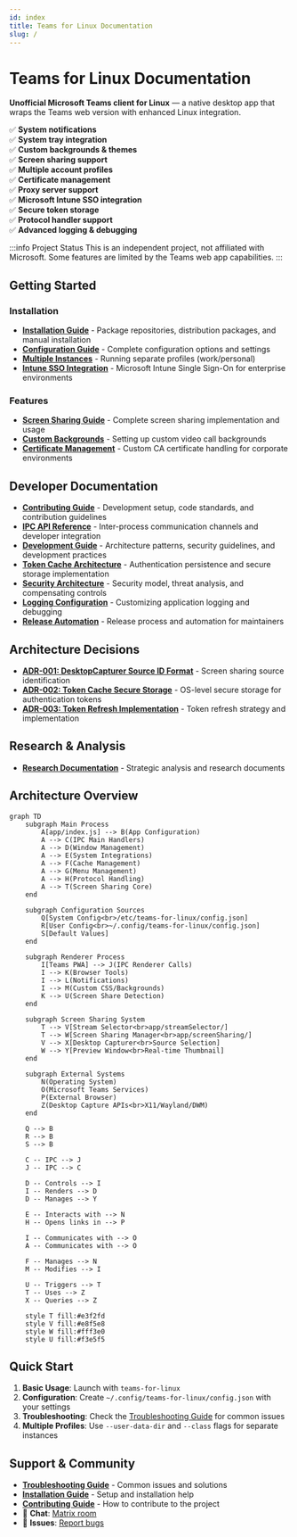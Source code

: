 ```yaml
---
id: index
title: Teams for Linux Documentation
slug: /
---
```


# Teams for Linux Documentation

**Unofficial Microsoft Teams client for Linux** — a native desktop app that wraps the Teams web version with enhanced Linux integration.

✅ **System notifications**  
✅ **System tray integration**  
✅ **Custom backgrounds & themes**  
✅ **Screen sharing support**  
✅ **Multiple account profiles**  
✅ **Certificate management**  
✅ **Proxy server support**  
✅ **Microsoft Intune SSO integration**  
✅ **Secure token storage**  
✅ **Protocol handler support**  
✅ **Advanced logging & debugging**

:::info Project Status
This is an independent project, not affiliated with Microsoft. Some features are limited by the Teams web app capabilities.
:::

## Getting Started

### Installation
- **[Installation Guide](installation.md)** - Package repositories, distribution packages, and manual installation
- **[Configuration Guide](configuration.md)** - Complete configuration options and settings
- **[Multiple Instances](multiple-instances.md)** - Running separate profiles (work/personal)
- **[Intune SSO Integration](intune-sso.md)** - Microsoft Intune Single Sign-On for enterprise environments

### Features
- **[Screen Sharing Guide](screen-sharing.md)** - Complete screen sharing implementation and usage
- **[Custom Backgrounds](custom-backgrounds.md)** - Setting up custom video call backgrounds
- **[Certificate Management](certificate.md)** - Custom CA certificate handling for corporate environments

## Developer Documentation
- **[Contributing Guide](development/contributing.md)** - Development setup, code standards, and contribution guidelines
- **[IPC API Reference](development/ipc-api.md)** - Inter-process communication channels and developer integration
- **[Development Guide](development/README.md)** - Architecture patterns, security guidelines, and development practices
- **[Token Cache Architecture](development/token-cache-architecture.md)** - Authentication persistence and secure storage implementation
- **[Security Architecture](development/security-architecture.md)** - Security model, threat analysis, and compensating controls
- **[Logging Configuration](development/log-config.md)** - Customizing application logging and debugging
- **[Release Automation](development/release-info.md)** - Release process and automation for maintainers

## Architecture Decisions
- **[ADR-001: DesktopCapturer Source ID Format](development/adr/001-desktopcapturer-source-id-format.md)** - Screen sharing source identification
- **[ADR-002: Token Cache Secure Storage](development/adr/002-token-cache-secure-storage.md)** - OS-level secure storage for authentication tokens
- **[ADR-003: Token Refresh Implementation](development/adr/003-token-refresh-implementation.md)** - Token refresh strategy and implementation

## Research & Analysis
- **[Research Documentation](development/research/index.md)** - Strategic analysis and research documents

## Architecture Overview

```mermaid
graph TD
    subgraph Main Process
        A[app/index.js] --> B(App Configuration)
        A --> C(IPC Main Handlers)
        A --> D(Window Management)
        A --> E(System Integrations)
        A --> F(Cache Management)
        A --> G(Menu Management)
        A --> H(Protocol Handling)
        A --> T(Screen Sharing Core)
    end

    subgraph Configuration Sources
        Q[System Config<br>/etc/teams-for-linux/config.json]
        R[User Config<br>~/.config/teams-for-linux/config.json]
        S[Default Values]
    end

    subgraph Renderer Process
        I[Teams PWA] --> J(IPC Renderer Calls)
        I --> K(Browser Tools)
        I --> L(Notifications)
        I --> M(Custom CSS/Backgrounds)
        K --> U(Screen Share Detection)
    end
    
    subgraph Screen Sharing System
        T --> V[Stream Selector<br>app/streamSelector/]
        T --> W[Screen Sharing Manager<br>app/screenSharing/]
        V --> X[Desktop Capturer<br>Source Selection]
        W --> Y[Preview Window<br>Real-time Thumbnail]
    end

    subgraph External Systems
        N(Operating System)
        O(Microsoft Teams Services)
        P(External Browser)
        Z(Desktop Capture APIs<br>X11/Wayland/DWM)
    end

    Q --> B
    R --> B
    S --> B

    C -- IPC --> J
    J -- IPC --> C

    D -- Controls --> I
    I -- Renders --> D
    D -- Manages --> Y

    E -- Interacts with --> N
    H -- Opens links in --> P

    I -- Communicates with --> O
    A -- Communicates with --> O

    F -- Manages --> N
    M -- Modifies --> I
    
    U -- Triggers --> T
    T -- Uses --> Z
    X -- Queries --> Z
    
    style T fill:#e3f2fd
    style V fill:#e8f5e8
    style W fill:#fff3e0
    style U fill:#f3e5f5
```

## Quick Start

1. **Basic Usage**: Launch with `teams-for-linux`
2. **Configuration**: Create `~/.config/teams-for-linux/config.json` with your settings
3. **Troubleshooting**: Check the [Troubleshooting Guide](troubleshooting.md) for common issues
4. **Multiple Profiles**: Use `--user-data-dir` and `--class` flags for separate instances

## Support & Community

- **[Troubleshooting Guide](troubleshooting.md)** - Common issues and solutions
- **[Installation Guide](installation.md)** - Setup and installation help
- **[Contributing Guide](development/contributing.md)** - How to contribute to the project
- 💬 **Chat**: [Matrix room](https://matrix.to/#/#teams-for-linux_community:gitter.im)
- 🐛 **Issues**: [Report bugs](https://github.com/IsmaelMartinez/teams-for-linux/issues)